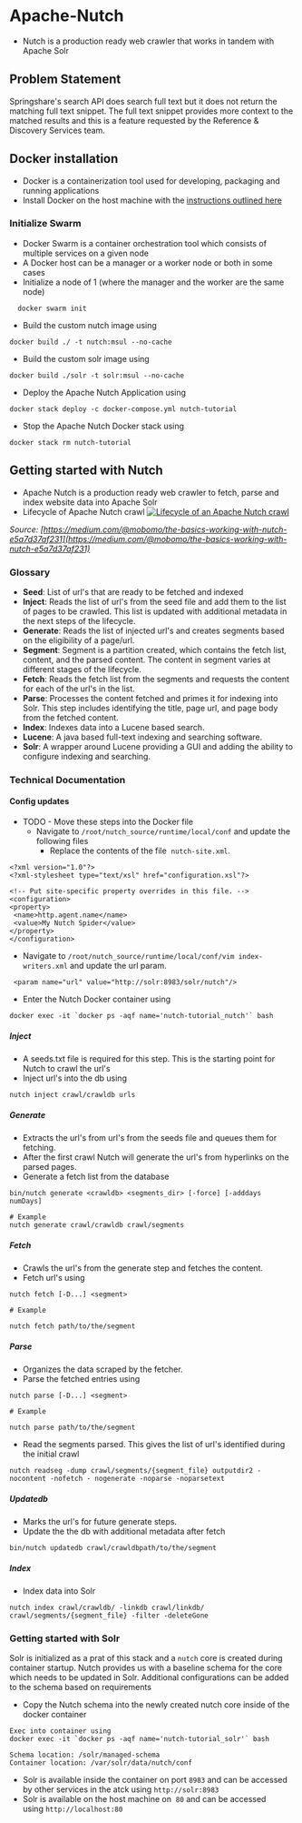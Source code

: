 # Apache-Nutch


- Nutch is a production ready web crawler that works in tandem with Apache Solr

## Problem Statement

Springshare's search API does search full text but it does not return the matching full text snippet. The full text snippet provides more context to the matched results and this is a feature requested by the Reference & Discovery Services team.

## Docker installation

- Docker is a containerization tool used for developing, packaging and running applications
- Install Docker on the host machine with the [instructions outlined here](https://docs.docker.com/engine/install/)

### Initialize Swarm

- Docker Swarm is a container orchestration tool which consists of multiple services on a given node
- A Docker host can be a manager or a worker node or both in some cases
- Initialize a node of 1 (where the manager and the worker are the same node)

```
  docker swarm init
```

- Build the custom nutch image using

```
docker build ./ -t nutch:msul --no-cache
```

- Build the custom solr image using

```
docker build ./solr -t solr:msul --no-cache
```

- Deploy the Apache Nutch Application using

```
docker stack deploy -c docker-compose.yml nutch-tutorial
```

- Stop the Apache Nutch Docker stack using

```
docker stack rm nutch-tutorial
```

## Getting started with Nutch

- Apache Nutch is a production ready web crawler to fetch, parse and index website data into Apache Solr
- Lifecycle of Apache Nutch crawl [![Lifecycle of an Apache Nutch crawl](https://miro.medium.com/v2/resize:fit:1400/format:webp/0*P8r3uuWkzhlpVgk9.png)](https://miro.medium.com/v2/resize:fit:1400/format:webp/0*P8r3uuWkzhlpVgk9.png)

_Source: [https://medium.com/@mobomo/the-basics-working-with-nutch-e5a7d37af231](https://medium.com/@mobomo/the-basics-working-with-nutch-e5a7d37af231)_

### Glossary

- **Seed**: List of url's that are ready to be fetched and indexed
- **Inject**: Reads the list of url's from the seed file and add them to the list of pages to be crawled. This list is updated with additional metadata in the next steps of the lifecycle.
- **Generate**: Reads the list of injected url's and creates segments based on the eligibility of a page/url.
- **Segment**: Segment is a partition created, which contains the fetch list, content, and the parsed content. The content in segment varies at different stages of the lifecycle.
- **Fetch**: Reads the fetch list from the segments and requests the content for each of the url's in the list.
- **Parse**: Processes the content fetched and primes it for indexing into Solr. This step includes identifying the title, page url, and page body from the fetched content.
- **Index**: Indexes data into a Lucene based search.
- **Lucene**: A java based full-text indexing and searching software.
- **Solr**: A wrapper around Lucene providing a GUI and adding the ability to configure indexing and searching.

### Technical Documentation

#### Config updates

- TODO - Move these steps into the Docker file
    - Navigate to `/root/nutch_source/runtime/local/conf` and update the following files
        - Replace the contents of the file  `nutch-site.xml`.

```
<?xml version="1.0"?>
<?xml-stylesheet type="text/xsl" href="configuration.xsl"?>

<!-- Put site-specific property overrides in this file. -->
<configuration>
<property>
 <name>http.agent.name</name>
 <value>My Nutch Spider</value>
</property>
</configuration>
```

- Navigate to `/root/nutch_source/runtime/local/conf/vim index-writers.xml` and update the url param.

```
 <param name="url" value="http://solr:8983/solr/nutch"/>
```

- Enter the Nutch Docker container using

```
docker exec -it `docker ps -aqf name='nutch-tutorial_nutch'` bash
```

##### Inject
- A seeds.txt file is required for this step. This is the starting point for Nutch to crawl the url's 
- Inject url's into the db using

```
nutch inject crawl/crawldb urls
```

##### Generate
- Extracts the url's from url's from the seeds file and queues them for fetching.
- After the first crawl Nutch will generate the url's from hyperlinks on the parsed pages.
- Generate a fetch list from the database

```
bin/nutch generate <crawldb> <segments_dir> [-force] [-adddays numDays]

# Example
nutch generate crawl/crawldb crawl/segments
```

##### Fetch
- Crawls the url's from the generate step and fetches the content. 
- Fetch url's using

```
nutch fetch [-D...] <segment>

# Example

nutch fetch path/to/the/segment
```

##### Parse
- Organizes the data scraped by the fetcher.
- Parse the fetched entries using

```
nutch parse [-D...] <segment>

# Example

nutch parse path/to/the/segment
```

- Read the segments parsed. This gives the list of url's identified during the initial crawl

```
nutch readseg -dump crawl/segments/{segment_file} outputdir2 -nocontent -nofetch - nogenerate -noparse -noparsetext
```

##### Updatedb
- Marks the url's for future generate steps.
- Update the the db with additional metadata after fetch

```
bin/nutch updatedb crawl/crawldbpath/to/the/segment
```

##### Index
- Index data into Solr

```
nutch index crawl/crawldb/ -linkdb crawl/linkdb/ crawl/segments/{segment_file} -filter -deleteGone
```

### Getting started with Solr

Solr is initialized as a prat of this stack and a `nutch` core is created during container startup. Nutch provides us with a baseline schema for the core which needs to be updated in Solr. Additional configurations can be added to the schema based on requirements

- Copy the Nutch schema into the newly created nutch core inside of the docker container

```
Exec into container using 
docker exec -it `docker ps -aqf name='nutch-tutorial_solr'` bash 

Schema location: /solr/managed-schema
Container location: /var/solr/data/nutch/conf
```

- Solr is available inside the container on port `8983` and can be accessed by other services in the atck using `http://solr:8983`
- Solr is available on the host machine on  `80` and can be accessed using `http://localhost:80`
